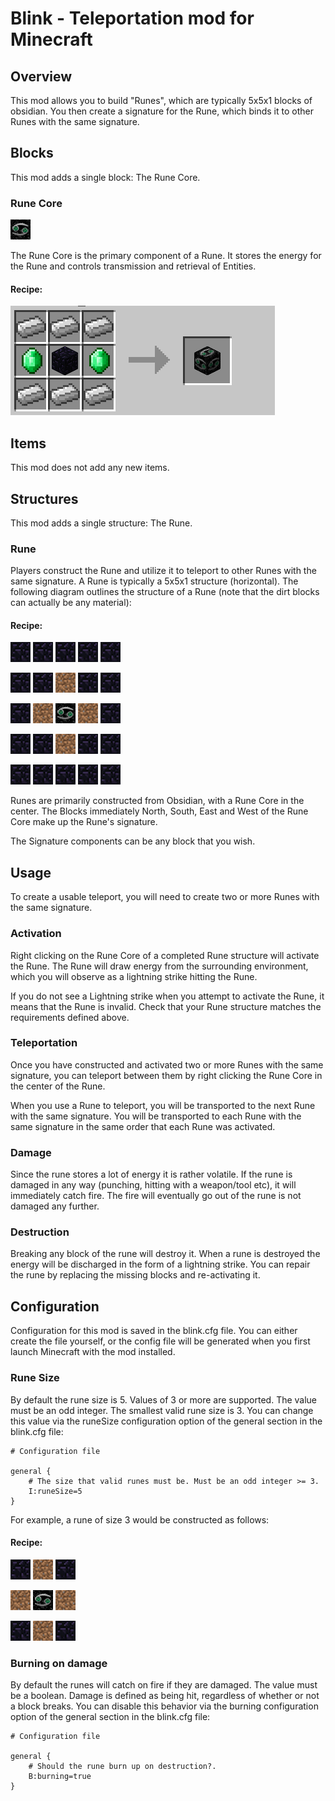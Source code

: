 # Blink - Teleportation mod for Minecraft

## Overview

This mod allows you to build "Runes", which are typically 5x5x1 blocks of obsidian. You then create a signature for the Rune, which binds it to other Runes with the same signature.

## Blocks

This mod adds a single block: The Rune Core.

### Rune Core

![Image](src/main/resources/assets/blink/textures/blocks/runecore.png)

The Rune Core is the primary component of a Rune. It stores the energy for the Rune and controls transmission and retrieval of Entities.

#### Recipe:

![Image](doc/images/recipes/runecore.png)

## Items

This mod does not add any new items.

## Structures

This mod adds a single structure: The Rune.

### Rune

Players construct the Rune and utilize it to teleport to other Runes with the same signature. A Rune is typically a 5x5x1 structure (horizontal). The following diagram outlines the structure of a Rune (note that the dirt blocks can actually be any material):

#### Recipe:

![Image](doc/images/obsidian.png)
![Image](doc/images/obsidian.png)
![Image](doc/images/obsidian.png)
![Image](doc/images/obsidian.png)
![Image](doc/images/obsidian.png)

![Image](doc/images/obsidian.png)
![Image](doc/images/obsidian.png)
![Image](doc/images/dirt.png)
![Image](doc/images/obsidian.png)
![Image](doc/images/obsidian.png)

![Image](doc/images/obsidian.png)
![Image](doc/images/dirt.png)
![Image](src/main/resources/assets/blink/textures/blocks/runecore.png)
![Image](doc/images/dirt.png)
![Image](doc/images/obsidian.png)

![Image](doc/images/obsidian.png)
![Image](doc/images/obsidian.png)
![Image](doc/images/dirt.png)
![Image](doc/images/obsidian.png)
![Image](doc/images/obsidian.png)

![Image](doc/images/obsidian.png)
![Image](doc/images/obsidian.png)
![Image](doc/images/obsidian.png)
![Image](doc/images/obsidian.png)
![Image](doc/images/obsidian.png)

Runes are primarily constructed from Obsidian, with a Rune Core in the center. The Blocks immediately North, South, East and West of the Rune Core make up the Rune's signature.

The Signature components can be any block that you wish.

## Usage

To create a usable teleport, you will need to create two or more Runes with the same signature.

### Activation

Right clicking on the Rune Core of a completed Rune structure will activate the Rune. The Rune will draw energy from the surrounding environment, which you will observe as a lightning strike hitting the Rune.

If you do not see a Lightning strike when you attempt to activate the Rune, it means that the Rune is invalid. Check that your Rune structure matches the requirements defined above.

### Teleportation

Once you have constructed and activated two or more Runes with the same signature, you can teleport between them by right clicking the Rune Core in the center of the Rune.

When you use a Rune to teleport, you will be transported to the next Rune with the same signature. You will be transported to each Rune with the same signature in the same order that each Rune was activated.

### Damage

Since the rune stores a lot of energy it is rather volatile. If the rune is damaged in any way (punching, hitting with a weapon/tool etc), it will immediately catch fire. The fire will eventually go out of the rune is not damaged any further.

### Destruction

Breaking any block of the rune will destroy it. When a rune is destroyed the energy will be discharged in the form of a lightning strike. You can repair the rune by replacing the missing blocks and re-activating it.

## Configuration

Configuration for this mod is saved in the blink.cfg file. You can either create the file yourself, or the config file will be generated when you first launch Minecraft with the mod installed.

### Rune Size

By default the rune size is 5. Values of 3 or more are supported. The value must be an odd integer. The smallest valid rune size is 3. You can change this value via the runeSize configuration option of the general section in the blink.cfg file:

```
# Configuration file

general {
    # The size that valid runes must be. Must be an odd integer >= 3.
    I:runeSize=5
}
```

For example, a rune of size 3 would be constructed as follows:

#### Recipe:

![Image](doc/images/obsidian.png)
![Image](doc/images/dirt.png)
![Image](doc/images/obsidian.png)

![Image](doc/images/dirt.png)
![Image](src/main/resources/assets/blink/textures/blocks/runecore.png)
![Image](doc/images/dirt.png)

![Image](doc/images/obsidian.png)
![Image](doc/images/dirt.png)
![Image](doc/images/obsidian.png)

### Burning on damage

By default the runes will catch on fire if they are damaged. The value must be a boolean. Damage is defined as being hit, regardless of whether or not a block breaks. You can disable this behavior via the burning configuration option of the general section in the blink.cfg file:

```
# Configuration file

general {
    # Should the rune burn up on destruction?.
    B:burning=true
}
```
